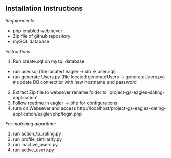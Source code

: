 ## Installation Instructions 

*Requirements:*
- php enabled web sever
- Zip file of github repository
- mySQL database 

*Instructions:*
1. Run create.sql on mysql database
  - run user.sql (file located eagler -> db => user.sql) 
  - run generate Users.py  (file located generateUsers -> generateUsers.py) # update DB connectior with new hostname and password
2. Extract Zip file to websever rename folder to 'project-gs-eagles-dating-application' 
3. Follow readme in eagler -> php for configurations
4. turn on Websever and access http://localhost/project-gs-eagles-dating-application/eagler/php/login.php

*For matching algorithm:*
1. run action_to_rating.py
2. run profile_similarity.py
3. run inactive_users.py
4. run active_users.py
